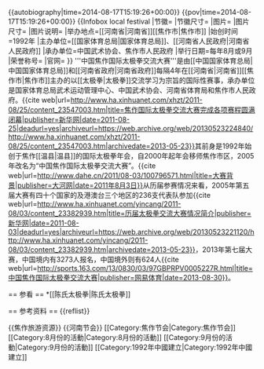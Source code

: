 {{autobiography|time=2014-08-17T15:19:26+00:00}}
{{pov|time=2014-08-17T15:19:26+00:00}}
{{Infobox local festival
|节徽=
|节徽尺寸=
|图片=
|图片尺寸=
|图片说明=
|举办地点=[[河南省|河南省]][[焦作市|焦作市]]
|始创时间=1992年
|主办单位=[[国家体育总局|国家体育总局]]、[[河南省人民政府|河南省人民政府]]
|承办单位=中国武术协会、焦作市人民政府
|举行日期=每年8月或9月
|荣誉称号=
|官网=
}}
'''中国焦作国际太极拳交流大赛'''是由[[中国国家体育总局|中国国家体育总局]]和[[河南省政府|河南省政府]]每隔4年在[[河南省|河南省]][[焦作市|焦作市]]主办的以[[太极拳|太极拳]]交流学习为宗旨的国际性赛事，承办单位是国家体育总局武术运动管理中心、中国武术协会、河南省体育局和焦作市人民政府。<ref>{{cite web|url=http://www.ha.xinhuanet.com/xhzt/2011-08/25/content_23547003.htm|title=焦作国际太极拳交流大赛完成各项赛程圆满闭幕|publisher=新华网|date=2011-08-25|deadurl=yes|archiveurl=https://web.archive.org/web/20130523224840/http://www.ha.xinhuanet.com/xhzt/2011-08/25/content_23547003.htm|archivedate=2013-05-23}}</ref>其前身是1992年始创于焦作[[温县|温县]]的国际太极拳年会，自2000年起年会移师焦作市区，2005年改名为“中国焦作国际太极拳交流大赛”。<ref>{{cite web|url=http://www.dahe.cn/2011/08-03/100796571.html|title=大赛背景|publisher=大河网|date=2011年8月3日}}</ref>从历届参赛情况来看，2005年第五届大赛有四十个国家的及港澳台三个地区的236支代表队参加<ref>{{cite web|url=http://www.ha.xinhuanet.com/yincang/2011-08/03/content_23382939.htm|title=历届太极拳交流大赛情况简介|publisher=新华网|date=2011-08-03|deadurl=yes|archiveurl=https://web.archive.org/web/20130523221120/http://www.ha.xinhuanet.com/yincang/2011-08/03/content_23382939.htm|archivedate=2013-05-23}}</ref>，2013年第七届大赛，中国境内有3273人报名，中国境外则有624人<ref>{{cite web|url=http://sports.163.com/13/0830/03/97GBPRPV0005227R.html|title=中国焦作国际太极拳交流大赛|publisher=网易体育|date=2013-08-30}}</ref>。

== 参看 ==
*[[陈氏太极拳|陈氏太极拳]]

== 参考资料 ==
{{reflist}}

{{焦作旅游资源}}
{{河南节会}}
[[Category:焦作节会|Category:焦作节会]]
[[Category:8月份的活動|Category:8月份的活動]]
[[Category:9月份的活動|Category:9月份的活動]]
[[Category:1992年中國建立|Category:1992年中國建立]]